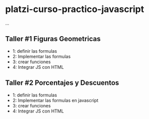 # platzi-curso-practico-javascript

...

## Taller #1 Figuras Geometricas

- 1: definir las formulas
- 2: Implementar las formulas
- 3: crear funciones
- 4: Integrar JS con HTML


## Taller #2 Porcentajes y Descuentos

- 1: definir las formulas
- 2: Implementar las formulas en javascript
- 3: crear funciones
- 4: Integrar JS con HTML
